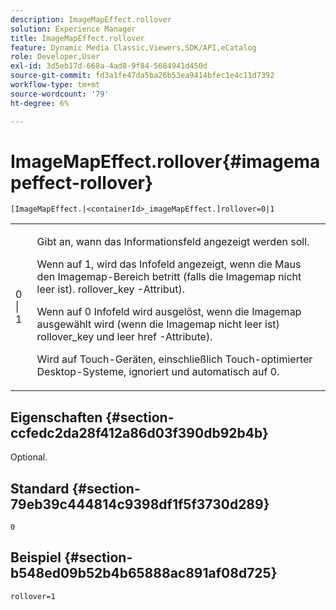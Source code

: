```yaml
---
description: ImageMapEffect.rollover
solution: Experience Manager
title: ImageMapEffect.rollover
feature: Dynamic Media Classic,Viewers,SDK/API,eCatalog
role: Developer,User
exl-id: 3d5eb17d-668a-4ad8-9f84-5684941d450d
source-git-commit: fd3a1fe47da5ba26b53ea9414bfec1e4c11d7392
workflow-type: tm+mt
source-wordcount: '79'
ht-degree: 6%

---
```


# ImageMapEffect.rollover{#imagemapeffect-rollover}

`[ImageMapEffect.|<containerId>_imageMapEffect.]rollover=0|1`

<table id="table_2671D63442B54F659C32C4A3CC61DD7C"> 
 <tbody> 
  <tr> 
   <td colname="col1"> <p><span class="codeph"> 0 | 1</span> </p> </td> 
   <td colname="col2"> <p>Gibt an, wann das Informationsfeld angezeigt werden soll. </p> <p>Wenn auf <span class="codeph"> 1</span>, wird das Infofeld angezeigt, wenn die Maus den Imagemap-Bereich betritt (falls die Imagemap nicht leer ist). <span class="codeph"> rollover_key</span> -Attribut). </p> <p>Wenn auf <span class="codeph"> 0</span> Infofeld wird ausgelöst, wenn die Imagemap ausgewählt wird (wenn die Imagemap nicht leer ist) <span class="codeph"> rollover_key</span> und leer <span class="codeph"> href</span> -Attribute). </p> <p> Wird auf Touch-Geräten, einschließlich Touch-optimierter Desktop-Systeme, ignoriert und automatisch auf <span class="codeph"> 0</span>. </p> </td> 
  </tr> 
 </tbody> 
</table>

## Eigenschaften {#section-ccfedc2da28f412a86d03f390db92b4b}

Optional.

## Standard {#section-79eb39c444814c9398df1f5f3730d289}

`0`

## Beispiel {#section-b548ed09b52b4b65888ac891af08d725}

`rollover=1`
